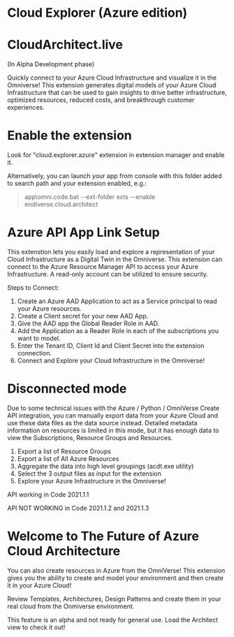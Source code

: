 # Cloud Explorer (Azure edition)
# CloudArchitect.live
(In Alpha Development phase)

Quickly connect to your Azure Cloud Infrastructure and visualize it in the Omniverse!
This extension generates digital models of your Azure Cloud Infrastructure that can be used to gain insights to drive better infrastructure, optimized resources, reduced costs, and breakthrough customer experiences.

# Enable the extension

Look for "cloud.explorer.azure" extension in extension manager and enable it. 

Alternatively, you can launch your app from console with this folder added to search path and your extension enabled, e.g.:

> app\omni.code.bat --ext-folder exts --enable endiverse.cloud.architect

# Azure API App Link Setup

This extenstion lets you easily load and explore a representation of your Cloud Infrastructure as a Digital Twin in the Omniverse. This extension can connect to the Azure Resource Manager API to access your Azure Infrastructure.
A read-only account can be utilized to ensure security.

Steps to Connect:
1. Create an Azure AAD Application to act as a Service principal to read your Azure resources.
2. Create a Client secret for your new AAD App.
3. Give the AAD app the Global Reader Role in AAD.
4. Add the Application as a Reader Role in each of the subscriptions you want to model.
5. Enter the Tenant ID, Client Id and Client Secret into the extension connection.
6. Connect and Explore your Cloud Infrastructure in the Omniverse!

# Disconnected mode

Due to some technical issues with the Azure / Python / OmniVerse Create API integration, you can manually export data from your Azure Cloud and use these data files as the data source instead.  Detailed metadata information on resources is limited in this mode, but it has enough data to view the Subscriptions, Resource Groups and Resources.

1. Export a list of Resource Groups
2. Export a list of All Azure Resources
3. Aggregate the data into high level groupings (acdt.exe utility)
4. Select the 3 output files as input for the extension
5. Explore your Azure Infrastructure in the Omniverse!

API working in Code 2021.1.1

API NOT WORKING in Code 2021.1.2 and 2021.1.3

# Welcome to The Future of Azure Cloud Architecture

You can also create resources in Azure from the OmniVerse!  This extension gives you the ability to create and model your environment and then create it in your Azure Cloud!

Review Templates, Architectures, Design Patterns and create them in your real cloud from the Onmiverse environment.  

This feature is an alpha and not ready for general use.
Load the Architect view to check it out!

